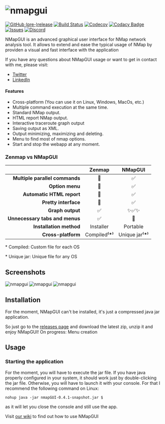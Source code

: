 ![nmapgui](https://github.com/danicuestasuarez/NMapGUI/wiki/images/header.png)
====

[![GitHub (pre-)release](https://img.shields.io/github/release/danicuestasuarez/NMapGUI/all.svg)](https://github.com/danicuestasuarez/NMapGUI/releases/latest)
[![Build Status](https://travis-ci.org/danicuestasuarez/NMapGUI.svg?branch=develop)](https://travis-ci.org/danicuestasuarez/NMapGUI)
[![Codecov](https://codecov.io/gh/danicuestasuarez/NMapGUI/branch/develop/graph/badge.svg)](https://codecov.io/gh/danicuestasuarez/NMapGUI)
[![Codacy Badge](https://api.codacy.com/project/badge/Grade/37479ced18a04d4e8f1c38753b22003c)](https://www.codacy.com/app/danicuestasuarez/NMapGUI?utm_source=github.com&amp;utm_medium=referral&amp;utm_content=danicuestasuarez/NMapGUI&amp;utm_campaign=Badge_Grade)
[![Issues](https://img.shields.io/github/issues-raw/danicuestasuarez/NMapGUI.svg)](https://github.com/danicuestasuarez/NMapGUI/issues)
[![Discord](https://img.shields.io/discord/357162772108148736.svg?colorB=7282ea)](https://discord.gg/5s6kUA6)


NMapGUI is an advanced graphical user interface for NMap network analysis tool. It allows to extend and ease the typical usage of NMap by providen a visual and fast interface with the application

If you have any questions about NMapGUI usage or want to get in contact with me, please visit:

* [Twitter](https://twitter.com/Danielcues) 
* [LinkedIn](https://www.linkedin.com/in/danicuesta/)


#### Features
* Cross-platform (You can use it on Linux, Windows, MacOs, etc.)
* Multiple command execution at the same time.
* Standard NMap output.
* HTML report NMap output.
* Interactive traceroute graph output
* Saving output as XML.
* Output minimizing, maximizing and deleting.
* Menu to find most of nmap options.
* Start and stop the webapp at any moment.

### Zenmap vs NMapGUI 
| | Zenmap| NMapGUI |
| ---: | :---: | :---: |
| __Multiple parallel commands__ | :no_entry_sign: | :white_check_mark:|
| __Option menu__ | :no_entry_sign: | :white_check_mark: |
| __Automatic HTML report__ | :no_entry_sign: | :white_check_mark:|
| __Pretty interface__ | :poop: | :white_check_mark:|
| __Graph output__ | :white_check_mark: | :sparkles::white_check_mark::sparkles: |
| __Unnecessary tabs and menus__ | :white_check_mark: | :no_entry_sign: |
| __Installation method__ | Installer | Portable |
| __Cross-platform__ | Compiled<sup></sup>__⁽*⁾__ | Unique jar<sup></sup>__⁽*⁾__|

\* Compiled: Custom file for each OS

\* Unique jar: Unique file for any OS
## Screenshots
![nmapgui](https://raw.githubusercontent.com/wiki/danicuestasuarez/NMapGUI/images/NMapGUI.png)
![nmapgui](https://raw.githubusercontent.com/wiki/danicuestasuarez/NMapGUI/images/NMapGUIHTML.png)
![nmapgui](https://raw.githubusercontent.com/wiki/danicuestasuarez/NMapGUI/images/NMapGUIGraph.png)

## Installation

For the moment, NMapGUI can't be installed, it's just a compressed java jar application.

So just go to the [releases page](https://github.com/danicuestasuarez/NMapGUI/releases) and download the latest zip, unzip it and enjoy NMapGUI!
On progress: Menu creation

## Usage

### Starting the application

For the moment, you will have to execute the jar file. If you have java properly configured in your system, it should work just by double-clicking the jar file. Otherwise, you will have to launch it with your console. For that I recommend the following command on Linux: 
 
`nohup java -jar nmapGUI-0.4.1-snapshot.jar $`   

as it will let you close the console and still use the app.

Visit [our wiki](https://github.com/danicuestasuarez/NMapGUI/wiki/Using-NMapGUI) to find out how to use NMapGUI
